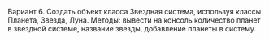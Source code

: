 Вариант 6. Создать объект класса Звездная система, используя классы Планета,
Звезда, Луна. Методы: вывести на консоль количество планет в звездной
системе, название звезды, добавление планеты в систему.